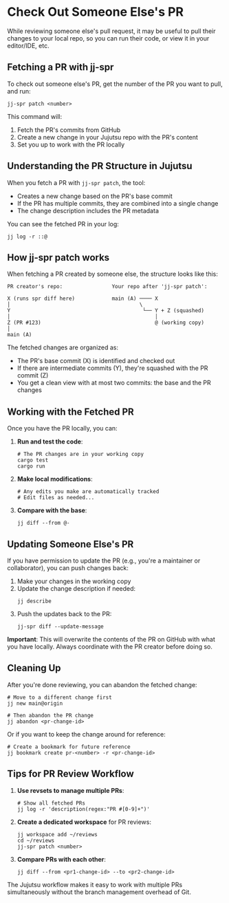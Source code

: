 # Check Out Someone Else's PR

While reviewing someone else's pull request, it may be useful to pull their changes to your local repo, so you can run their code, or view it in your editor/IDE, etc.

## Fetching a PR with jj-spr

To check out someone else's PR, get the number of the PR you want to pull, and run:

```shell
jj-spr patch <number>
```

This command will:
1. Fetch the PR's commits from GitHub
2. Create a new change in your Jujutsu repo with the PR's content
3. Set you up to work with the PR locally

## Understanding the PR Structure in Jujutsu

When you fetch a PR with `jj-spr patch`, the tool:

- Creates a new change based on the PR's base commit
- If the PR has multiple commits, they are combined into a single change
- The change description includes the PR metadata

You can see the fetched PR in your log:
```shell
jj log -r ::@
```

## How jj-spr patch works

When fetching a PR created by someone else, the structure looks like this:

```
PR creator's repo:                Your repo after 'jj-spr patch':
                                  
X (runs spr diff here)            main (A) ──── X 
│                                          \
Y                                           └── Y + Z (squashed)
│                                               │
Z (PR #123)                                     @ (working copy)
│
main (A)
```

The fetched changes are organized as:
- The PR's base commit (X) is identified and checked out
- If there are intermediate commits (Y), they're squashed with the PR commit (Z)
- You get a clean view with at most two commits: the base and the PR changes

## Working with the Fetched PR

Once you have the PR locally, you can:

1. **Run and test the code**:
   ```shell
   # The PR changes are in your working copy
   cargo test
   cargo run
   ```

2. **Make local modifications**:
   ```shell
   # Any edits you make are automatically tracked
   # Edit files as needed...
   ```

3. **Compare with the base**:
   ```shell
   jj diff --from @-
   ```

## Updating Someone Else's PR

If you have permission to update the PR (e.g., you're a maintainer or collaborator), you can push changes back:

1. Make your changes in the working copy
2. Update the change description if needed:
   ```shell
   jj describe
   ```
3. Push the updates back to the PR:
   ```shell
   jj-spr diff --update-message
   ```

**Important**: This will overwrite the contents of the PR on GitHub with what you have locally. Always coordinate with the PR creator before doing so.

## Cleaning Up

After you're done reviewing, you can abandon the fetched change:

```shell
# Move to a different change first
jj new main@origin

# Then abandon the PR change
jj abandon <pr-change-id>
```

Or if you want to keep the change around for reference:
```shell
# Create a bookmark for future reference
jj bookmark create pr-<number> -r <pr-change-id>
```

## Tips for PR Review Workflow

1. **Use revsets to manage multiple PRs**:
   ```shell
   # Show all fetched PRs
   jj log -r 'description(regex:"PR #[0-9]+")' 
   ```

2. **Create a dedicated workspace** for PR reviews:
   ```shell
   jj workspace add ~/reviews
   cd ~/reviews
   jj-spr patch <number>
   ```

3. **Compare PRs with each other**:
   ```shell
   jj diff --from <pr1-change-id> --to <pr2-change-id>
   ```

The Jujutsu workflow makes it easy to work with multiple PRs simultaneously without the branch management overhead of Git.